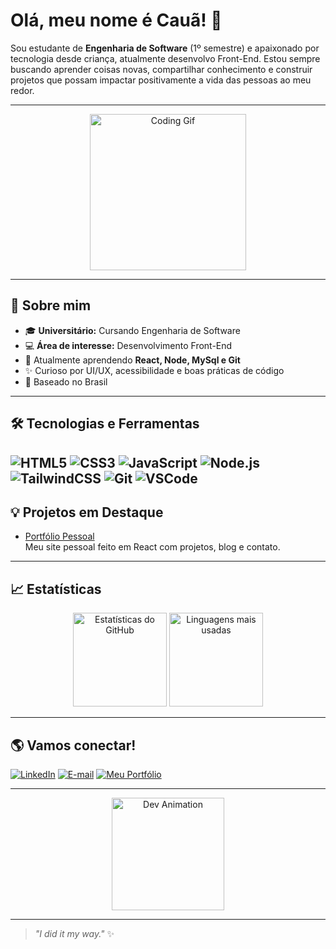 # Olá, meu nome é Cauã! 👋

Sou estudante de **Engenharia de Software** (1º semestre) e apaixonado por tecnologia desde criança, atualmente desenvolvo Front-End. Estou sempre buscando aprender coisas novas, compartilhar conhecimento e construir projetos que possam impactar positivamente a vida das pessoas ao meu redor.

---

<p align="center">
  <img src="https://media.giphy.com/media/L8K62iTDkzGX6/giphy.gif" width="250" alt="Coding Gif"/>
</p>

---

## 🚀 Sobre mim

- 🎓 **Universitário:** Cursando Engenharia de Software
- 💻 **Área de interesse:** Desenvolvimento Front-End
- 🌱 Atualmente aprendendo **React, Node, MySql e Git**
- ✨ Curioso por UI/UX, acessibilidade e boas práticas de código
- 📍 Baseado no Brasil


---

## 🛠️ Tecnologias e Ferramentas

![HTML5](https://img.shields.io/badge/-HTML5-E34F26?style=flat&logo=html5&logoColor=fff)
![CSS3](https://img.shields.io/badge/-CSS3-1572B6?style=flat&logo=css3)
![JavaScript](https://img.shields.io/badge/-JavaScript-F7DF1E?style=flat&logo=javascript&logoColor=222)
![Node.js](https://img.shields.io/badge/-Node.js-339933?style=flat&logo=nodedotjs&logoColor=fff)
![TailwindCSS](https://img.shields.io/badge/-Tailwind%20CSS-06B6D4?style=flat&logo=tailwindcss&logoColor=fff)
![Git](https://img.shields.io/badge/-Git-F05032?style=flat&logo=git&logoColor=fff)
![VSCode](https://img.shields.io/badge/-VSCode-007ACC?style=flat&logo=visual-studio-code)
---

## 💡 Projetos em Destaque

- [Portfólio Pessoal](https://github.com/cauanostrali/portfolio)  
  Meu site pessoal feito em React com projetos, blog e contato.

---

## 📈 Estatísticas

<p align="center">
  <img src="https://github-readme-stats.vercel.app/api?username=cauanostrali&show_icons=true&theme=radical" alt="Estatísticas do GitHub" height="150"/>
  <img src="https://github-readme-stats.vercel.app/api/top-langs/?username=cauanostrali&layout=compact&theme=radical" alt="Linguagens mais usadas" height="150"/>
</p>

---

## 🌎 Vamos conectar!

[![LinkedIn](https://img.shields.io/badge/-LinkedIn-0A66C2?logo=linkedin&logoColor=fff&style=flat-square)](https://www.linkedin.com/in/cauã-cruz-76375b30a)
[![E-mail](https://img.shields.io/badge/-Email-D14836?logo=gmail&logoColor=fff&style=flat-square)](mailto:cauamartinscruzp@gmail.com)
[![Meu Portfólio](https://img.shields.io/badge/-Portfólio-222?logo=githubpages&logoColor=fff&style=flat-square)](https://cauanostrali.github.io/portfolio)

---

<p align="center">
  <img src="https://media.giphy.com/media/qgQUggAC3Pfv687qPC/giphy.gif" width="180" alt="Dev Animation"/>
</p>


---

> _"I did it my way."_ ✨
